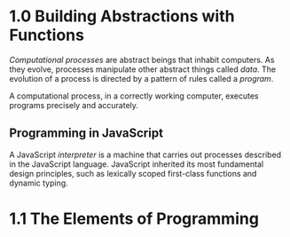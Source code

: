 # 1.0 Building Abstractions with Functions
*Computational processes* are abstract beings that inhabit computers. As they evolve, processes manipulate other abstract things called *data*. The evolution of a process is directed by a pattern of rules called a *program*.

A computational process, in a correctly working computer, executes programs precisely and accurately. 

## Programming in JavaScript
A JavaScript *interpreter* is a machine that carries out processes described in the JavaScript language. JavaScript inherited its most fundamental design principles, such as lexically scoped first-class functions and dynamic typing. 

# 1.1 The Elements of Programming 

